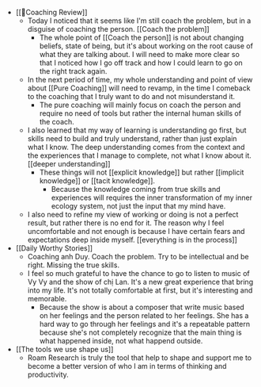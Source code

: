 - [[📝Coaching Review]]
    - Today I noticed that it seems like I'm still coach the problem, but in a disguise of coaching the person.  [[Coach the problem]]
        - The whole point of [[Coach the person]] is not about changing beliefs, state of being, but it's about working on the root cause of what they are talking about. I will need to make more clear so that I noticed how I go off track and how I could learn to go on the right track again.
    - In the next period of time, my whole understanding and point of view about [[Pure Coaching]] will need to revamp, in the time I comeback to the coaching that I truly want to do and not misunderstand it.
        - The pure coaching will mainly focus on coach the person and require no need of tools but rather the internal human skills of the coach.
    - I also learned that my way of learning is understanding go first, but skills need to build and truly understand, rather than just explain what I know. The deep understanding comes from the context and the experiences that I manage to complete, not what I know about it. [[deeper understanding]]
        - These things will not [[explicit knowledge]] but rather [[implicit knowledge]] or [[tacit knowledge]]. 
            - Because the knowledge coming from true skills and experiences will requires the inner transformation of my inner ecology system, not just the input that my mind have.
    - I also need to refine my view of working or doing is not a perfect result, but rather there is no end for it. The reason why I feel uncomfortable and not enough is because I have certain fears and expectations deep inside myself. [[everything is in the process]]
- [[Daily Worthy Stories]]
    - Coaching anh Duy. Coach the problem. Try to be intellectual and be right. Missing the true skills. 
    - I feel so much grateful to have the chance to go to listen to music of Vy Vy and the show of chị Lan. It's a new great experience that bring into my life. It's not totally comfortable at first, but it's interesting and memorable. 
        - Because the show is about a composer that write music based on her feelings and the person related to her feelings. She has a hard way to go through her feelings and it's a repeatable pattern because she's not completely recognize that the main thing is what happened inside, not what happend outside.
-  [[The tools we use shape us]]
    - Roam Research is truly the tool that help to shape and support me to become a better version of who I am in terms of thinking and productivity.
